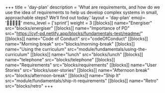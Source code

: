 +++
title = 'day-plan'
description = 'What are requirements, and how do we use the idea of requirements to help us develop complex systems in small, approachable steps? We’ll find out today.'
layout = 'day-plan'
emoji= '🧑🏽‍🤝‍🧑🏽'
menu_level = ['sprint']
weight = 3
[[blocks]]
name="Energiser"
src="blocks/energiser"
[[blocks]]
name="Importance of PD"
src="https://cyf-pd.netlify.app/blocks/fundamentals-test/readme/"
[[blocks]]
name="Code of Conduct"
src="codeOfConduct"
[[blocks]]
name="Morning break"
src="blocks/morning-break"
[[blocks]]
name="Using the curriculum"
src="module/fundamentals/using-the-curriculum"
[[blocks]]
name="lunch"
src="blocks/lunch"
[[blocks]]
name="telephone"
src="blocks/telephone"
[[blocks]]
name="Requirements"
src="blocks/requirements"
[[blocks]]
name="User Stories"
src="blocks/user-stories"
[[blocks]]
name="Afternoon break"
src="blocks/afternoon-break"
[[blocks]]
name="Ship It"
src="module/fundamentals/ship-it-requirements"
[[blocks]]
name="Retro"
src="blocks/retro"
+++
